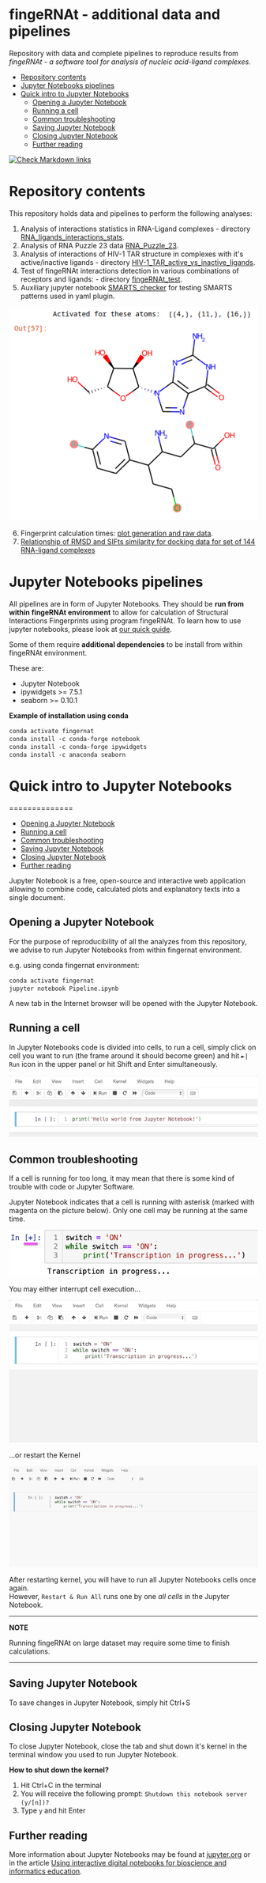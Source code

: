 fingeRNAt - additional data and pipelines
=========

Repository with data and complete pipelines to reproduce results from *fingeRNAt - a software tool for analysis of nucleic acid-ligand complexes.*

<!-- TOC START min:1 max:6 link:true asterisk:false update:true -->
- [Repository contents](#repository-contents)
- [Jupyter Notebooks pipelines](#jupyter-notebooks-pipelines)
- [Quick intro to Jupyter Notebooks](#quick-intro-to-jupyter-notebooks)
  - [Opening a Jupyter Notebook](#opening-a-jupyter-notebook)
  - [Running a cell](#running-a-cell)
  - [Common troubleshooting](#common-troubleshooting)
  - [Saving Jupyter Notebook](#saving-jupyter-notebook)
  - [Closing Jupyter Notebook](#closing-jupyter-notebook)
  - [Further reading](#further-reading)
<!-- TOC END -->


<!-- markdown-link-check-disable-next-line -->
[![Check Markdown links](https://github.com/n-szulc/fingeRNAt-additional/actions/workflows/action-links.yml/badge.svg)](https://github.com/n-szulc/fingeRNAt-additional/actions/workflows/action-links.yml)


# Repository contents

This repository holds data and pipelines to perform the following analyses:

1. Analysis of interactions statistics in RNA-Ligand complexes - directory [RNA_ligands_interactions_stats](RNA_ligands_interactions_stats/README.md).
2. Analysis of RNA Puzzle 23 data [RNA_Puzzle_23](RNA_Puzzle_23/README.md).
3. Analysis of interactions of HIV-1 TAR structure in complexes with it's active/inactive ligands - directory [HIV-1_TAR_active_vs_inactive_ligands](HIV-1_TAR_active_vs_inactive_ligands/README.md).
4. Test of fingeRNAt interactions detection in various combinations of receptors and ligands: - directory [fingeRNAt_test](fingeRNAt_test/README.md).
5. Auxiliary jupyter notebook [SMARTS_checker](SMARTS_checker/SMARTS-playground.ipynb) for testing SMARTS patterns used in yaml plugin.

![](README_pics/README-895b0f28.png)

6. Fingerprint calculation times: [plot generation and raw data](exec_time/).
7. [Relationship of RMSD and SIFts similarity for docking data for set of 144 RNA-ligand complexes](RMSD-vs-SIFts_similarity/README.md)

# Jupyter Notebooks pipelines

All pipelines are in form of Jupyter Notebooks. They should be **run from within fingeRNAt environment** to allow for calculation of Structural Interactions Fingerprints using program fingeRNAt. To learn how to use jupyter notebooks, please look at [our quick guide](JN.md).

Some of them require **additional dependencies** to be install from within fingeRNAt environment.

These are:

* Jupyter Notebook
* ipywidgets >= 7.5.1
* seaborn >= 0.10.1

**Example of installation using conda**

```
conda activate fingernat
conda install -c conda-forge notebook
conda install -c conda-forge ipywidgets
conda install -c anaconda seaborn
```

# Quick intro to Jupyter Notebooks
==============

<!-- TOC START min:1 max:6 link:true asterisk:false update:true -->
  - [Opening a Jupyter Notebook](#opening-a-jupyter-notebook)
  - [Running a cell](#running-a-cell)
  - [Common troubleshooting](#common-troubleshooting)
  - [Saving Jupyter Notebook](#saving-jupyter-notebook)
  - [Closing Jupyter Notebook](#closing-jupyter-notebook)
  - [Further reading](#further-reading)
<!-- TOC END -->

Jupyter Notebook is a free, open-source and interactive web application allowing to combine  code, calculated plots and explanatory texts into a single document.

## Opening a Jupyter Notebook

For the purpose of reproducibility of all the analyzes from this repository, we advise to run Jupyter Notebooks from within fingernat environment.

e.g. using conda fingernat environment:

```
conda activate fingernat
jupyter notebook Pipeline.ipynb
```

A new tab in the Internet browser will be opened with the Jupyter Notebook.

## Running a cell

In Jupyter Notebooks code is divided into cells, to run a cell, simply click on cell you want to run (the frame around it should become green) and hit `►| Run` icon in the upper panel or hit Shift and Enter simultaneously.

![](README_pics/run_cell.gif)

## Common troubleshooting

If a cell is running for too long, it may mean that there is some kind of trouble with code or Jupyter Software.

Jupyter Notebook indicates that a cell is running with asterisk (marked with magenta on the picture below). Only one cell may be running at the same time.

<p align="center">
<img src="README_pics/cell_running_too_long.png" width="600" />
</p>

You may either interrupt cell execution...

![](README_pics/interrupt_cell.gif)

...or restart the Kernel

![](README_pics/restart_kernel.gif)

After restarting kernel, you will have to run all Jupyter Notebooks cells once again. <br /> However, `Restart & Run All` runs one by one *all cells* in the Jupyter Notebook.

---
**NOTE**

Running fingeRNAt on large dataset may require some time to finish calculations.

---

## Saving Jupyter Notebook

To save changes in Jupyter Notebook, simply hit Ctrl+S

## Closing Jupyter Notebook

To close Jupyter Notebook, close the tab and shut down it's kernel in the terminal window you used to run Jupyter Notebook.

**How to shut down the kernel?**

1. Hit Ctrl+C in the terminal
2. You will receive the following prompt: `Shutdown this notebook server (y/[n])?`
3. Type `y` and hit Enter

## Further reading

More information about Jupyter Notebooks may be found at [jupyter.org](https://jupyter.org) or in the article [Using interactive digital notebooks for bioscience and informatics education](https://journals.plos.org/ploscompbiol/article?id=10.1371/journal.pcbi.1008326).

